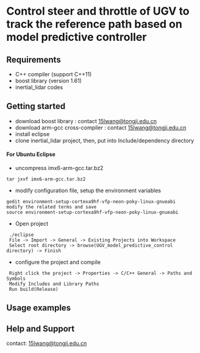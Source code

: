 # Control steer and throttle of UGV to track the reference path based on model predictive controller


## Requirements
* C++ compiler (support C++11)
* boost library (version 1.61)
* inertial_lidar codes


## Getting started

* download boost library : contact 15lwang@tongji.edu.cn
* download arm-gcc cross-compiler : contact 15lwang@tongji.edu.cn
* install eclipse
* clone inertial_lidar project, then, put into Include/dependency directory

#### For Ubuntu Eclipse

* uncompress imx6-arm-gcc.tar.bz2
```
tar jxvf imx6-arm-gcc.tar.bz2
```

* modify configuration file, setup the environment variables
```
gedit environment-setup-cortexa9hf-vfp-neon-poky-linux-gnueabi
modify the related terms and save
source environment-setup-cortexa9hf-vfp-neon-poky-linux-gnueabi
```

* Open project
```
 ./eclipse
 File -> Import -> General -> Existing Projects into Workspace
 Select root directory -> browse(UGV_model_predictive_control directory) -> Finish
```

* configure the project and compile
```
 Right click the project -> Properties -> C/C++ General -> Paths and Symbols
 Modify Includes and Library Paths
 Run build(Release)
```

## Usage examples


## Help and Support
contact: 15lwang@tongji.edu.cn

